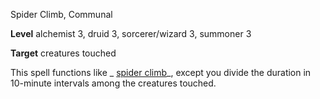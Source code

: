 Spider Climb, Communal

**Level** alchemist 3, druid 3, sorcerer/wizard 3, summoner 3

**Target** creatures touched

This spell functions like _ [spider climb](spells/spiderClimb.md#_spider-climb)_, except you divide the duration in 10-minute intervals among the creatures touched.

